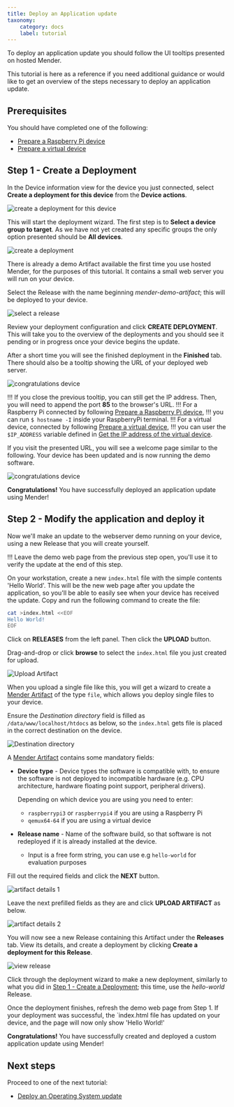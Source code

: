```yaml
---
title: Deploy an Application update
taxonomy:
    category: docs
    label: tutorial
---
```


To deploy an application update you should follow the UI tooltips presented on
hosted Mender.

This tutorial is here as a reference if you need additional guidance or
would like to get an overview of the steps necessary to deploy an application
update.

## Prerequisites

You should have completed one of the following:

* [Prepare a Raspberry Pi device](../01.Preparation/01.Prepare-a-Raspberry-Pi-device/docs.md)
* [Prepare a virtual device](../01.Preparation/02.Prepare-a-virtual-device/docs.md)

## Step 1 - Create a Deployment

In the Device information view for the device you just connected, select **Create a deployment for this device** from the **Device actions**.

![create a deployment for this device](device_actions_create.png)

This will start the deployment wizard. The first step is to **Select a device group
to target**. As we have not yet created any specific groups the only
option presented should be **All devices**.

![create a deployment](create_deployment_group.png)

There is already a demo Artifact available the first time you
use hosted Mender, for the purposes of this tutorial. It contains a small web server you will run on your device.

Select the Release with the name beginning *mender-demo-artifact*; this will be deployed to your device.

![select a release](create_deployment_release.png)

Review your deployment configuration and click **CREATE DEPLOYMENT**.
This will take you to the overview of the deployments and you should see it
pending or in progress once your device begins the update.

After a short time you will see the finished deployment in the
**Finished** tab. There should also be a tooltip showing the URL of your deployed web
server.

![congratulations device](completed_first_deployment.png)

!!! If you close the previous tooltip, you can still get the IP address. Then, you will need to append the port **85** to the browser's URL.
!!! For a Raspberry Pi connected by following [Prepare a Raspberry Pi device](../01.Preparation/01.Prepare-a-Raspberry-Pi-device/docs.md),
!!! you can run `$ hostname -I` inside your RaspberryPi terminal.
!!! For a virtual device, connected by following [Prepare a virtual device](../01.Preparation/02.Prepare-a-virtual-device/docs.md),
!!! you can user the `$IP_ADDRESS` variable defined in [Get the IP address of the virtual device](../01.Preparation/02.Prepare-a-virtual-device/docs.md#step-5-get-the-ip-address-of-the-virtual-device).

If you visit the presented URL, you will see a welcome page similar to the following. Your device has been updated and is now running the demo software.

![congratulations device](congratulations_webpage.png)

**Congratulations!** You have successfully deployed an application update
using Mender!

## Step 2 - Modify the application and deploy it

Now we'll make an update to the webserver demo running on your device, using a new Release that you will create yourself.

!!! Leave the demo web page from the previous step open, you'll use it to verify the update at the end of this step.

On your workstation, create a new `index.html` file with the simple contents 'Hello World'. This will be the new web page after you update the application, so you'll be able to easily see when your device has received the update. Copy and run the following command to create the file:

```bash
cat >index.html <<EOF
Hello World!
EOF
```

Click on **RELEASES** from the left panel. Then click the **UPLOAD** button.

Drag-and-drop or click **browse** to select the `index.html` file you just created for upload.

![Upload Artifact](upload_artifact.png)

When you upload a single file like this, you will get a wizard to
create a [Mender Artifact](../../02.Overview/03.Artifact/docs.md)
of the type `file`, which allows you deploy single files to your device.

Ensure the *Destination directory* field is filled as `/data/www/localhost/htdocs` as below, so the `index.html` gets file is placed in the correct destination on the device.

![Destination directory](destination_directory.png)

A [Mender Artifact](../../02.Overview/03.Artifact/docs.md) contains some mandatory fields:

* **Device type** - Device types the software is compatible with, to ensure the
  software is not deployed to incompatible hardware (e.g. CPU architecture,
  hardware floating point support, peripheral drivers).

  Depending on which device you are using you need to enter:
  * `raspberrypi3` or `raspberrypi4` if you are using a Raspberry Pi
  * `qemux64-64` if you are using a virtual device

* **Release name** - Name of the software build, so that software is not
  redeployed if it is already installed at the device.
  * Input is a free form string, you can use e.g `hello-world` for evaluation
    purposes

Fill out the required fields and click the **NEXT** button.

![artifact details 1](artifact_details_1.png)

Leave the next prefilled fields as they are and click **UPLOAD ARTIFACT** as below.

![artifact details 2](artifact_details_2.png)

You will now see a new Release containing this Artifact under the **Releases** tab. View its details, and create a deployment by clicking **Create a deployment for this Release**.

![view release](release_actions.png)

Click through the deployment wizard to make a new deployment, similarly to what you did in
[Step 1 - Create a Deployment](#step-1-create-a-deployment); this time, use the *hello-world* Release.

Once the deployment finishes, refresh the demo web page from Step 1. If your deployment was successful, the `index.html file has updated on your device, and the page will now only show 'Hello World!'

**Congratulations!** You have successfully created and deployed a custom application update
using Mender!

## Next steps

Proceed to one of the next tutorial:

* [Deploy an Operating System update](../03.Deploy-an-operating-system-update/docs.md)
